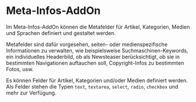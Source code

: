 # Meta-Infos-AddOn

Im Meta-Infos-AddOn können die Metafelder für Artikel, Kategorien, Medien und Sprachen definiert und gestaltet werden.

Metafelder sind dafür vorgesehen, seiten- oder medienspezifische Informationen zu verwalten, wie beispielsweise Suchmaschinen-Keywords, ein individuelles Headerbild, ob als Newsteaser berücksichtigt, ob sie in bestimmten Navigationen auftauchen soll, Copyright-Infos zu bestimmten Fotos, usw.

Es können Felder für Artikel, Kategorien und/oder Medien definiert werden. 
Als Felder stehen die Typen `text`, `textarea`, `select`, `radio`, `checkbox` und mehr zur Verfügung.
